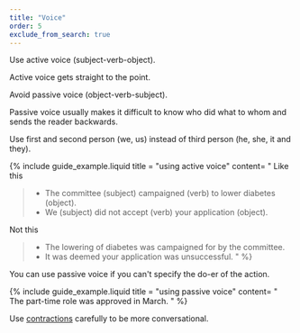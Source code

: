 ```yaml
---
title: "Voice"
order: 5
exclude_from_search: true
---
```


Use active voice (subject-verb-object).

Active voice gets straight to the point.

Avoid passive voice (object-verb-subject).

Passive voice usually makes it difficult to know who did what to whom and sends the reader backwards.

Use first and second person (we, us) instead of third person (he, she, it and they).

{% include guide_example.liquid
  title = "using active voice"
  content= "
Like this

> - The committee (subject) campaigned (verb) to lower diabetes (object).
> - We (subject) did not accept (verb) your application (object).

Not this

> - The lowering of diabetes was campaigned for by the committee.
> - It was deemed your application was unsuccessful.
"
%}

You can use passive voice if you can't specify the do-er of the action.

{% include guide_example.liquid
  title = "using passive voice"
  content= "
The part-time role was approved in March.
"
%}

Use [contractions](/punctuation-grammar/#contractions) carefully to be more conversational.
